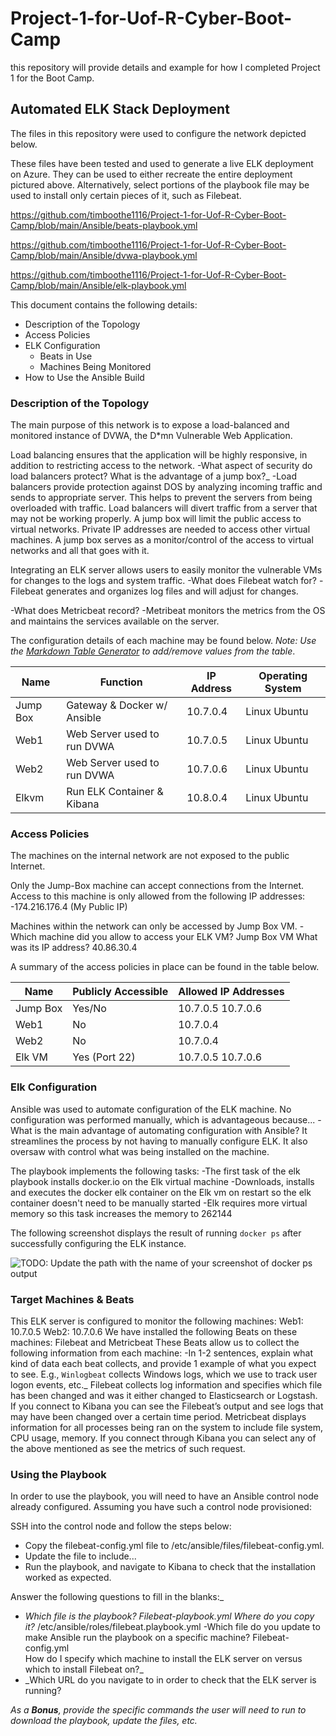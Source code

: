 # Project-1-for-Uof-R-Cyber-Boot-Camp
this repository will provide details and example for how I completed Project 1 for the Boot Camp. 
## Automated ELK Stack Deployment

The files in this repository were used to configure the network depicted below.



These files have been tested and used to generate a live ELK deployment on Azure. They can be used to either recreate the entire deployment pictured above. Alternatively, select portions of the playbook file may be used to install only certain pieces of it, such as Filebeat.

https://github.com/timboothe1116/Project-1-for-Uof-R-Cyber-Boot-Camp/blob/main/Ansible/beats-playbook.yml

https://github.com/timboothe1116/Project-1-for-Uof-R-Cyber-Boot-Camp/blob/main/Ansible/dvwa-playbook.yml


https://github.com/timboothe1116/Project-1-for-Uof-R-Cyber-Boot-Camp/blob/main/Ansible/elk-playbook.yml

This document contains the following details:
- Description of the Topology
- Access Policies
- ELK Configuration
  - Beats in Use
  - Machines Being Monitored
- How to Use the Ansible Build


### Description of the Topology

The main purpose of this network is to expose a load-balanced and monitored instance of DVWA, the D*mn Vulnerable Web Application.

Load balancing ensures that the application will be highly responsive, in addition to restricting access to the network.
-What aspect of security do load balancers protect? What is the advantage of a jump box?_
-Load balancers provide protection against DOS by analyzing incoming traffic and sends to appropriate server. This helps to prevent the servers from being overloaded with traffic. Load balancers will divert traffic from a server that may not be working properly. A jump box will limit the public access to virtual networks. Private IP addresses are needed to access other virtual machines. A jump box serves as a monitor/control of the access to virtual networks and all that goes with it. 

Integrating an ELK server allows users to easily monitor the vulnerable VMs for changes to the logs and system traffic.
-What does Filebeat watch for?
-Filebeat generates and organizes log files and will adjust for changes.

-What does Metricbeat record?
-Metribeat monitors the metrics from the OS and maintains the services available on the server. 

The configuration details of each machine may be found below.
_Note: Use the [Markdown Table Generator](http://www.tablesgenerator.com/markdown_tables) to add/remove values from the table_.

| Name     | Function                   | IP Address | Operating System |
|----------|----------                  |------------|------------------|
|Jump Box  | Gateway & Docker w/ Ansible| 10.7.0.4   | Linux Ubuntu     |
| Web1     | Web Server used to run DVWA| 10.7.0.5   | Linux Ubuntu     |
| Web2     | Web Server used to run DVWA| 10.7.0.6   | Linux Ubuntu     | 
| Elkvm    | Run ELK Container & Kibana | 10.8.0.4   | Linux Ubuntu     |

### Access Policies

The machines on the internal network are not exposed to the public Internet. 

Only the Jump-Box machine can accept connections from the Internet. Access to this machine is only allowed from the following IP addresses:
-174.216.176.4 (My Public IP)

Machines within the network can only be accessed by Jump Box VM.
-Which machine did you allow to access your ELK VM? Jump Box VM
         What was its IP address? 40.86.30.4

A summary of the access policies in place can be found in the table below.

| Name     | Publicly Accessible | Allowed IP Addresses |
|----------|---------------------|----------------------|
| Jump Box | Yes/No              | 10.7.0.5 10.7.0.6    |
| Web1     | No                  | 10.7.0.4             |
| Web2     | No                  | 10.7.0.4             |
| Elk VM   | Yes (Port 22)       | 10.7.0.5 10.7.0.6    |



### Elk Configuration

Ansible was used to automate configuration of the ELK machine. No configuration was performed manually, which is advantageous because...
-What is the main advantage of automating configuration with Ansible? It streamlines the process by not having to manually configure ELK. It also oversaw with control what was being installed on the machine.

The playbook implements the following tasks:
-The first task of the elk playbook installs docker.io on the Elk virtual machine
-Downloads, installs and executes the docker elk container on the Elk vm on restart so the elk container doesn't need to be manually started
-Elk requires more virtual memory so this task increases the memory to 262144

The following screenshot displays the result of running `docker ps` after successfully configuring the ELK instance.

![TODO: Update the path with the name of your screenshot of docker ps output](Images/docker_ps_output.png)

### Target Machines & Beats
This ELK server is configured to monitor the following machines:
Web1: 10.7.0.5 Web2: 10.7.0.6
We have installed the following Beats on these machines:
Filebeat and Metricbeat
These Beats allow us to collect the following information from each machine:
-In 1-2 sentences, explain what kind of data each beat collects, and provide 1 example of what you expect to see. E.g., `Winlogbeat` collects Windows logs, which we use to track user logon events, etc._
Filebeat collects log information and specifies which file has been changed and was it either changed to Elasticsearch or Logstash. If you connect to Kibana you can see the Filebeat’s output and see logs that may have been changed over a certain time period. Metricbeat displays information for all processes being ran on the system to include file system, CPU usage, memory. If you connect through Kibana you can select any of the above mentioned as see the metrics of such request.

### Using the Playbook
In order to use the playbook, you will need to have an Ansible control node already configured. Assuming you have such a control node provisioned: 

SSH into the control node and follow the steps below:
- Copy the filebeat-config.yml file to /etc/ansible/files/filebeat-config.yml.
- Update the  file to include...
- Run the playbook, and navigate to Kibana to check that the installation worked as expected.

Answer the following questions to fill in the blanks:_
- _Which file is the playbook? Filebeat-playbook.yml Where do you copy it?_ /etc/ansible/roles/filebeat.playbook.yml
-Which file do you update to make Ansible run the playbook on a specific machine? Filebeat-config.yml  
How do I specify which machine to install the ELK server on versus which to install Filebeat on?_
- _Which URL do you navigate to in order to check that the ELK server is running?

_As a **Bonus**, provide the specific commands the user will need to run to download the playbook, update the files, etc._
